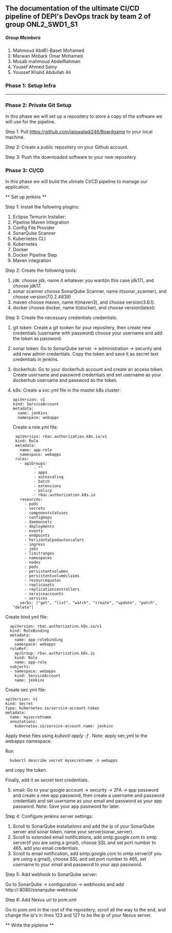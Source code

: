 <h2> The documentation of the ultimate CI/CD pipeline of DEPI's DevOps track by team 2 of group ONL2_SWD1_S1 </h2>
 
<h5> Group Members</h4>

1. Mahmoud AbdEl-Baset Mohamed
2. Marwan Mobark Omar Mohamed
3. Mosab mahmoud AbdelRahman
4. Yousef Ahmed Samy
5. Youssef Khalid Abdullah Ali


<h3>Phase 1:  Setup Infra</h3>

--------------------------------------------------------------------------------



<h3>Phase 2: Private Git Setup</h3>

In this phase we will set up a repositery to store a copy of the software we will use for the pipeline.

Step 1: Pull https://github.com/jaiswaladi246/Boardgame to your local machine.

Step 2: Create a public repositery on your Github account.

Step 3: Push the downloaded software to your new repositery
 

<h3>Phase 3: CI/CD</h3>

In this phase we will build the ulimate CI/CD pipeline to manage our application.

** Set up jenkins **

Step 1: Install the following plugins:
1. Eclipse Temurin Installer:
2. Pipeline Maven Integration
3. Config File Provider
4. SonarQube Scanner
5. Kubernetes CLI
6. Kubernetes
7. Docker
8. Docker Pipeline Step
9. Maven integration

Step 2: Create the following tools:
1. jdk:
   choose jdk, name it whatever you want(in this case jdk17), and choose jdk17.
2. sonar scanner
   choose SonarQube Scanner, name it(sonar_scanner), and choose version(7.0.2.4839)
3. maven
   choose maven, name it(maven3), and choose version(3.6.1).
4. docker
   choose docker, name it(docker), and choose version(latest)

Step 3: Create the necessary credentials credentials:

1. git token:
   Create a git tooken for your repositery, then create new credentials (username with password) choose your username and add the token as password.
2. sonar token:
   Go to SonarQube server -> administration -> security and add new admin credentials. Copy the token and save it as secret text credentials in jenkins.
3. dockerhub:
   Go to your dockerhub account and create an access token. Create username and password credentials and set username as your dockerhub username and password as the token.
4. k8s:
   Create a svc.yml file in the master k8s cluster:

       apiVersion: v1
       kind: ServiceAccount
       metadata:
         name: jenkins
         namespace: webapps

   Create a role.yml file:

        apiVersion: rbac.authorization.k8s.io/v1
        kind: Role
        metadata:
          name: app-role
          namespace: webapps
        rules:
          - apiGroups:
                - ""
                - apps
                - autoscaling
                - batch
                - extensions
                - policy
                - rbac.authorization.k8s.io
          resources:
            - pods
            - secrets
            - componentstatuses
            - configmaps
            - daemonsets
            - deployments
            - events
            - endpoints
            - horizontalpodautoscalers
            - ingress
            - jobs
            - limitranges
            - namespaces
            - nodes
            - pods
            - persistentvolumes
            - persistentvolumeclaims
            - resourcequotas
            - replicasets
            - replicationcontrollers
            - serviceaccounts
            - services
          verbs: ["get", "list", "watch", "create", "update", "patch", "delete"]

  Create bind.yml file:

      apiVersion: rbac.authorization.k8s.io/v1
      kind: RoleBinding
      metadata:
        name: app-rolebinding
        namespace: webapps 
      roleRef:
        apiGroup: rbac.authorization.k8s.io
        kind: Role
        name: app-role 
      subjects:
      - namespace: webapps 
        kind: ServiceAccount
        name: jenkins

  Create sec.yml file:

    apiVersion: v1
    kind: Secret
    type: kubernetes.io/service-account-token
    metadata:
      name: mysecretname
      annotations:
        kubernetes.io/service-account.name: jenkins

  Apply these files using <i>kubectl apply -f <file></i>.
  Note: apply sec,yml to the webapps namespace.


  Run

      kubectl describe secret mysecretname -n webapps

  and copy the token.


  Finally, add it as secret text credentials.

5. email:
   Go to your google account -> security -> 2FA -> app password and create a new app password, then create a username and password credentials and set username as your email and password as your app password.
   Note: Save your app password for later.

Step 4: Configure jenkins server settings:

1. Scroll to SonarQube installations and add the ip of your SonarQube server and sonar token, name your server(sonar_server).
2. Scroll to extended email notifications, add smtp.google.com to smtp server(if you are using a gmail), choose SSL and set port number to 465, add you email credentials.
3. Scroll to email notification, add smtp.google.com to smtp server(if you are using a gmail), choose SSL and set port number to 465, set username to your email and password to your app password.

Step 5: Add webhook to SonarQube server:

Go to SonarQube -> configuration -> webhooks and add http://<jenkins-server-ip>:8080/sonarqube-webhook/

Step 6: Add Nexus url to pom.xml

Go to pom.xml in the root of the repositery, scroll all the way to the end, and change the ip's in lines 123 and 127 to be the ip of your Nexus server.


** Write the pipleine **

